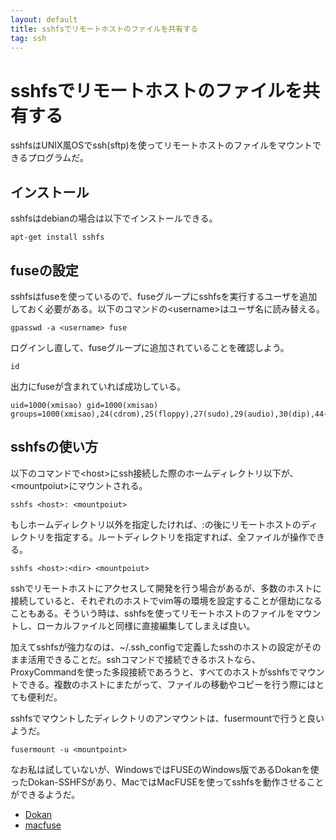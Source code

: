 ```yaml
---
layout: default
title: sshfsでリモートホストのファイルを共有する
tag: ssh
---
```


# sshfsでリモートホストのファイルを共有する

sshfsはUNIX風OSでssh(sftp)を使ってリモートホストのファイルをマウントできるプログラムだ。

## インストール

sshfsはdebianの場合は以下でインストールできる。

    apt-get install sshfs

## fuseの設定

sshfsはfuseを使っているので、fuseグループにsshfsを実行するユーザを追加しておく必要がある。以下のコマンドの\<username\>はユーザ名に読み替える。

    gpasswd -a <username> fuse

ログインし直して、fuseグループに追加されていることを確認しよう。

    id

出力にfuseが含まれていれば成功している。

    uid=1000(xmisao) gid=1000(xmisao) groups=1000(xmisao),24(cdrom),25(floppy),27(sudo),29(audio),30(dip),44(video),46(plugdev),116(fuse)

## sshfsの使い方

以下のコマンドで\<host\>にssh接続した際のホームディレクトリ以下が、\<mountpoiut\>にマウントされる。

    sshfs <host>: <mountpoiut>

もしホームディレクトリ以外を指定したければ、:の後にリモートホストのディレクトリを指定する。ルートディレクトリを指定すれば、全ファイルが操作できる。

    sshfs <host>:<dir> <mountpoiut>

sshでリモートホストにアクセスして開発を行う場合があるが、多数のホストに接続していると、それぞれのホストでvim等の環境を設定することが億劫になることもある。そういう時は、sshfsを使ってリモートホストのファイルをマウントし、ローカルファイルと同様に直接編集してしまえば良い。

加えてsshfsが強力なのは、~/.ssh_configで定義したsshのホストの設定がそのまま活用できることだ。sshコマンドで接続できるホストなら、ProxyCommandを使った多段接続であろうと、すべてのホストがsshfsでマウントできる。複数のホストにまたがって、ファイルの移動やコピーを行う際にはとても便利だ。

sshfsでマウントしたディレクトリのアンマウントは、fusermountで行うと良いようだ。

    fusermount -u <mountpoint>

なお私は試していないが、WindowsではFUSEのWindows版であるDokanを使ったDokan-SSHFSがあり、MacではMacFUSEを使ってsshfsを動作させることができるようだ。

- [Dokan](http://dokan-dev.net/2011/01/14/dokan-sshfs-0-6-0-released/)
- [macfuse](http://code.google.com/p/macfuse/)

